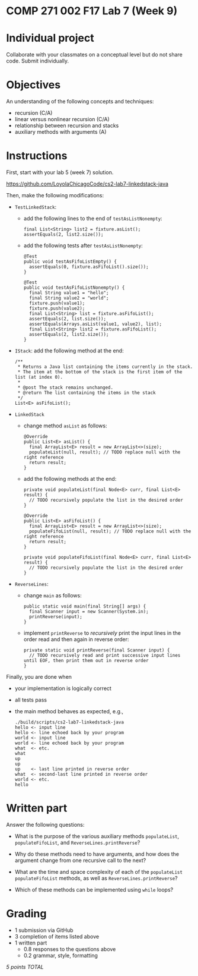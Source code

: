 # COMP 271 002 F17 Lab 7 (Week 9)

# Individual project

Collaborate with your classmates on a conceptual level but do not share code.
Submit individually.

# Objectives

An understanding of the following concepts and techniques:

- recursion (C/A)
- linear versus nonlinear recursion (C/A)
- relationship between recursion and stacks
- auxiliary methods with arguments (A)

# Instructions

First, start with your lab 5 (week 7) solution.

https://github.com/LoyolaChicagoCode/cs2-lab7-linkedstack-java

Then, make the following modifications:

- `TestLinkedStack`: 

  - add the following lines to the end of `testAsListNonempty`:
  
        final List<String> list2 = fixture.asList();
        assertEquals(2, list2.size());
    
  - add the following tests after `testAsListNonempty`:
  
        @Test
        public void testAsFifoListEmpty() {
          assertEquals(0, fixture.asFifoList().size());
        }

        @Test
        public void testAsFifoListNonempty() {
          final String value1 = "hello";
          final String value2 = "world";
          fixture.push(value1);
          fixture.push(value2);
          final List<String> list = fixture.asFifoList();
          assertEquals(2, list.size());
          assertEquals(Arrays.asList(value1, value2), list);
          final List<String> list2 = fixture.asFifoList();
          assertEquals(2, list2.size());
        }  

- `IStack`: add the following method at the end:

      /**
       * Returns a Java list containing the items currently in the stack.
       * The item at the bottom of the stack is the first item of the list (at index 0).
       *
       * @post The stack remains unchanged.
       * @return The list containing the items in the stack
       */
      List<E> asFifoList();

- `LinkedStack`

  - change method `asList` as follows:
  
        @Override
        public List<E> asList() {
          final ArrayList<E> result = new ArrayList<>(size);
          populateList(null, result); // TODO replace null with the right reference
          return result;
        }  

  - add the following methods at the end:
  
        private void populateList(final Node<E> curr, final List<E> result) {
          // TODO recursively populate the list in the desired order
        }

        @Override
        public List<E> asFifoList() {
          final ArrayList<E> result = new ArrayList<>(size);
          populateFifoList(null, result); // TODO replace null with the right reference
          return result;
        }

        private void populateFifoList(final Node<E> curr, final List<E> result) {
          // TODO recursively populate the list in the desired order
        }
  
- `ReverseLines`: 

  - change `main` as follows:
  
        public static void main(final String[] args) {
          final Scanner input = new Scanner(System.in);
          printReverse(input);
        }
  
  - implement `printReverse` to *recursively* print the input lines in the order read and then again in reverse order:
  
        private static void printReverse(final Scanner input) {
          // TODO recursively read and print successive input lines until EOF, then print them out in reverse order
        }        
  
Finally, you are done when

- your implementation is logically correct
- all tests pass
- the main method behaves as expected, e.g.,
  
      ./build/scripts/cs2-lab7-linkedstack-java
      hello <- input line
      hello <- line echoed back by your program
      world <- input line
      world <- line echoed back by your program
      what  <- etc.
      what
      up
      up
      up    <- last line printed in reverse order
      what  <- second-last line printed in reverse order
      world <- etc.
      hello

# Written part

Answer the following questions:

- What is the purpose of the various auxiliary methods `populateList`, `populateFifoList`, and `ReverseLines.printReverse`?

- Why do these methods need to have arguments, and how does the argument change from one recursive call to the next?

- What are the time and space complexity of each of the `populateList` `populateFifoList` methods, as well as `ReverseLines.printReverse`?

- Which of these methods can be implemented using `while` loops?

# Grading

- 1 submission via GitHub
- 3 completion of items listed above
- 1 written part
  - 0.8 responses to the questions above
  - 0.2 grammar, style, formatting

*5 points TOTAL*
